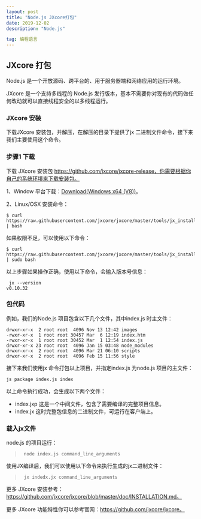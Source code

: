 ```yaml
---
layout: post
title: "Node.js JXcore打包"
date: 2019-12-02 
description: "Node.js"

tag: 编程语言
---   
```




## JXcore 打包

Node.js 是一个开放源码、跨平台的、用于服务器端和网络应用的运行环境。

JXcore 是一个支持多线程的 Node.js 发行版本，基本不需要你对现有的代码做任何改动就可以直接线程安全的以多线程运行。

### JXcore 安装

下载JXcore 安装包，并解压，在解压的目录下提供了jx 二进制文件命令，接下来我们主要使用这个命令。

### 步骤1 下载

下载 JXcore 安装包 https://github.com/jxcore/jxcore-release，你需要根据你自己的系统环境来下载安装包。

1、Window 平台下载：[Download(Windows x64 (V8))](https://raw.githubusercontent.com/jxcore/jxcore-release/master/0311/jx_win64v8.zip)。

2、Linux/OSX 安装命令：

```
$ curl https://raw.githubusercontent.com/jxcore/jxcore/master/tools/jx_install.sh | bash
```

如果权限不足，可以使用以下命令：

```
$ curl https://raw.githubusercontent.com/jxcore/jxcore/master/tools/jx_install.sh | sudo bash
```

以上步骤如果操作正确，使用以下命令，会输入版本号信息：

```
 jx --version
v0.10.32
```

### 包代码

例如，我们的Node.js 项目包含以下几个文件，其中index.js 时主文件：

```
drwxr-xr-x  2 root root  4096 Nov 13 12:42 images
-rwxr-xr-x  1 root root 30457 Mar  6 12:19 index.htm
-rwxr-xr-x  1 root root 30452 Mar  1 12:54 index.js
drwxr-xr-x 23 root root  4096 Jan 15 03:48 node_modules
drwxr-xr-x  2 root root  4096 Mar 21 06:10 scripts
drwxr-xr-x  2 root root  4096 Feb 15 11:56 style
```

接下来我们使用jx 命令打包以上项目，并指定index.js 为node.js 项目的主文件：

```
js package index.js index
```

以上命令执行成功，会生成以下两个文件：

- index.jxp 这是一个中间文件，包含了需要编译的完整项目信息。
- index.jx  这时完整包信息的二进制文件，可运行在客户端上。

### 载入jx文件

node.js 的项目运行：

> `` node index.js command_line_arguments``

使用JX编译后，我们可以使用以下命令来执行生成的jx二进制文件：

> `` jx indedx.jx command_line_arguments``

更多 JXcore 安装参考：https://github.com/jxcore/jxcore/blob/master/doc/INSTALLATION.md。

更多 JXcore 功能特性你可以参考官网：https://github.com/jxcore/jxcore。